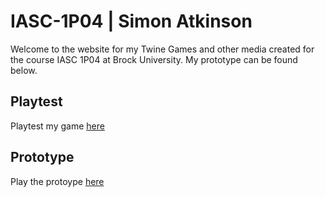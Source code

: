 # IASC-1P04 | Simon Atkinson
Welcome to the website for my Twine Games and other media created for the course IASC 1P04 at Brock University. My prototype can be found below.

## Playtest

Playtest my game [here](/playtest/playgame)

## Prototype

Play the protoype [here](/prototype/TropiclightPrototype.html)
